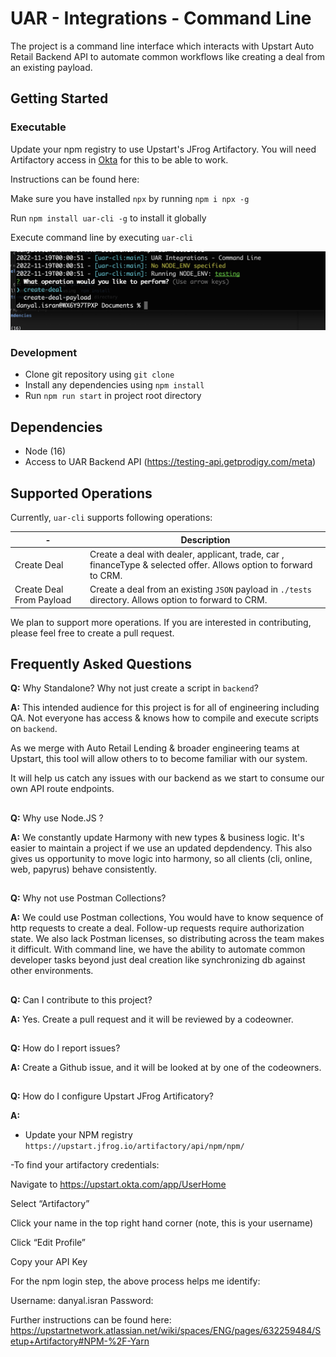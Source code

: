 # UAR - Integrations - Command Line

The project is a command line interface which interacts with Upstart Auto Retail Backend API to automate common workflows like creating a deal from an existing payload.

## Getting Started

### Executable

Update your npm registry to use Upstart's JFrog Artifactory. You will need Artifactory access in [Okta](https://upstart.okta.com/app/UserHome) for this to be able to work.

Instructions can be found here:

Make sure you have installed `npx` by running `npm i npx -g`

Run `npm install uar-cli -g` to install it globally

Execute command line by executing `uar-cli`

![alt text](https://github.com/danyal-isran/test-repository/blob/main/cli.png "cli")

### Development

- Clone git repository using `git clone`
- Install any dependencies using `npm install`
- Run `npm run start` in project root directory

## Dependencies

- Node (16)
- Access to UAR Backend API (https://testing-api.getprodigy.com/meta)

## Supported Operations

Currently, `uar-cli` supports following operations:

| -                        | Description                                                                                                       |
| ------------------------ | ----------------------------------------------------------------------------------------------------------------- |
| Create Deal              | Create a deal with dealer, applicant, trade, car , financeType & selected offer. Allows option to forward to CRM. |
| Create Deal From Payload | Create a deal from an existing `JSON` payload in `./tests` directory. Allows option to forward to CRM.            |

We plan to support more operations. If you are interested in contributing, please feel free to create a pull request.

## Frequently Asked Questions

**Q:** Why Standalone? Why not just create a script in `backend`?

**A:** This intended audience for this project is for all of engineering including QA. Not everyone has access & knows how to compile and execute scripts on `backend`.

As we merge with Auto Retail Lending & broader engineering teams at Upstart, this tool will allow others to to become familiar with our system.

It will help us catch any issues with our backend as we start to consume our own API route endpoints.

##

**Q:** Why use Node.JS ?

**A:** We constantly update Harmony with new types & business logic. It's easier to maintain a project if we use an updated depdendency. This also gives us opportunity to move logic into harmony, so all clients (cli, online, web, papyrus) behave consistently.

##

**Q:** Why not use Postman Collections?

**A:** We could use Postman collections, You would have to know sequence of http requests to create a deal. Follow-up requests require authorization state. We also lack Postman licenses, so distributing across the team makes it difficult. With command line, we have the ability to automate common developer tasks beyond just deal creation like synchronizing db against other environments.

##

**Q:** Can I contribute to this project?

**A:** Yes. Create a pull request and it will be reviewed by a codeowner.

##

**Q:** How do I report issues?

**A:** Create a Github issue, and it will be looked at by one of the codeowners.

##

**Q:** How do I configure Upstart JFrog Artificatory?

**A:** 

- Update your NPM registry 
`https://upstart.jfrog.io/artifactory/api/npm/npm/` 

-To find your artifactory credentials:

Navigate to https://upstart.okta.com/app/UserHome

Select “Artifactory”

Click your name in the top right hand corner (note, this is your username)

Click “Edit Profile”

Copy your API Key

For the npm login step, the above process helps me identify:

Username: danyal.isran
Password: <API Key>

Further instructions can be found here: https://upstartnetwork.atlassian.net/wiki/spaces/ENG/pages/632259484/Setup+Artifactory#NPM-%2F-Yarn

